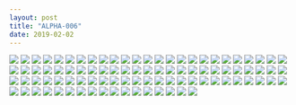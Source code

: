 ```yaml
---
layout: post
title: "ALPHA-006"
date: 2019-02-02
---
```



![](https://raw.githubusercontent.com/congcongjoy/ModelSpace/master/森萝财团/ALPHA/ALPHA-006/honghuatu.net(1).jpg)
![](https://raw.githubusercontent.com/congcongjoy/ModelSpace/master/森萝财团/ALPHA/ALPHA-006/honghuatu.net(2).jpg)
![](https://raw.githubusercontent.com/congcongjoy/ModelSpace/master/森萝财团/ALPHA/ALPHA-006/honghuatu.net(3).jpg)
![](https://raw.githubusercontent.com/congcongjoy/ModelSpace/master/森萝财团/ALPHA/ALPHA-006/honghuatu.net(4).jpg)
![](https://raw.githubusercontent.com/congcongjoy/ModelSpace/master/森萝财团/ALPHA/ALPHA-006/honghuatu.net(5).jpg)
![](https://raw.githubusercontent.com/congcongjoy/ModelSpace/master/森萝财团/ALPHA/ALPHA-006/honghuatu.net(6).jpg)
![](https://raw.githubusercontent.com/congcongjoy/ModelSpace/master/森萝财团/ALPHA/ALPHA-006/honghuatu.net(7).jpg)
![](https://raw.githubusercontent.com/congcongjoy/ModelSpace/master/森萝财团/ALPHA/ALPHA-006/honghuatu.net(8).jpg)
![](https://raw.githubusercontent.com/congcongjoy/ModelSpace/master/森萝财团/ALPHA/ALPHA-006/honghuatu.net(9).jpg)
![](https://raw.githubusercontent.com/congcongjoy/ModelSpace/master/森萝财团/ALPHA/ALPHA-006/honghuatu.net(10).jpg)
![](https://raw.githubusercontent.com/congcongjoy/ModelSpace/master/森萝财团/ALPHA/ALPHA-006/honghuatu.net(11).jpg)
![](https://raw.githubusercontent.com/congcongjoy/ModelSpace/master/森萝财团/ALPHA/ALPHA-006/honghuatu.net(12).jpg)
![](https://raw.githubusercontent.com/congcongjoy/ModelSpace/master/森萝财团/ALPHA/ALPHA-006/honghuatu.net(13).jpg)
![](https://raw.githubusercontent.com/congcongjoy/ModelSpace/master/森萝财团/ALPHA/ALPHA-006/honghuatu.net(14).jpg)
![](https://raw.githubusercontent.com/congcongjoy/ModelSpace/master/森萝财团/ALPHA/ALPHA-006/honghuatu.net(15).jpg)
![](https://raw.githubusercontent.com/congcongjoy/ModelSpace/master/森萝财团/ALPHA/ALPHA-006/honghuatu.net(16).jpg)
![](https://raw.githubusercontent.com/congcongjoy/ModelSpace/master/森萝财团/ALPHA/ALPHA-006/honghuatu.net(17).jpg)
![](https://raw.githubusercontent.com/congcongjoy/ModelSpace/master/森萝财团/ALPHA/ALPHA-006/honghuatu.net(18).jpg)
![](https://raw.githubusercontent.com/congcongjoy/ModelSpace/master/森萝财团/ALPHA/ALPHA-006/honghuatu.net(19).jpg)
![](https://raw.githubusercontent.com/congcongjoy/ModelSpace/master/森萝财团/ALPHA/ALPHA-006/honghuatu.net(20).jpg)
![](https://raw.githubusercontent.com/congcongjoy/ModelSpace/master/森萝财团/ALPHA/ALPHA-006/honghuatu.net(21).jpg)
![](https://raw.githubusercontent.com/congcongjoy/ModelSpace/master/森萝财团/ALPHA/ALPHA-006/honghuatu.net(22).jpg)
![](https://raw.githubusercontent.com/congcongjoy/ModelSpace/master/森萝财团/ALPHA/ALPHA-006/honghuatu.net(23).jpg)
![](https://raw.githubusercontent.com/congcongjoy/ModelSpace/master/森萝财团/ALPHA/ALPHA-006/honghuatu.net(24).jpg)
![](https://raw.githubusercontent.com/congcongjoy/ModelSpace/master/森萝财团/ALPHA/ALPHA-006/honghuatu.net(25).jpg)
![](https://raw.githubusercontent.com/congcongjoy/ModelSpace/master/森萝财团/ALPHA/ALPHA-006/honghuatu.net(26).jpg)
![](https://raw.githubusercontent.com/congcongjoy/ModelSpace/master/森萝财团/ALPHA/ALPHA-006/honghuatu.net(27).jpg)
![](https://raw.githubusercontent.com/congcongjoy/ModelSpace/master/森萝财团/ALPHA/ALPHA-006/honghuatu.net(28).jpg)
![](https://raw.githubusercontent.com/congcongjoy/ModelSpace/master/森萝财团/ALPHA/ALPHA-006/honghuatu.net(29).jpg)
![](https://raw.githubusercontent.com/congcongjoy/ModelSpace/master/森萝财团/ALPHA/ALPHA-006/honghuatu.net(30).jpg)
![](https://raw.githubusercontent.com/congcongjoy/ModelSpace/master/森萝财团/ALPHA/ALPHA-006/honghuatu.net(31).jpg)
![](https://raw.githubusercontent.com/congcongjoy/ModelSpace/master/森萝财团/ALPHA/ALPHA-006/honghuatu.net(32).jpg)
![](https://raw.githubusercontent.com/congcongjoy/ModelSpace/master/森萝财团/ALPHA/ALPHA-006/honghuatu.net(33).jpg)
![](https://raw.githubusercontent.com/congcongjoy/ModelSpace/master/森萝财团/ALPHA/ALPHA-006/honghuatu.net(34).jpg)
![](https://raw.githubusercontent.com/congcongjoy/ModelSpace/master/森萝财团/ALPHA/ALPHA-006/honghuatu.net(35).jpg)
![](https://raw.githubusercontent.com/congcongjoy/ModelSpace/master/森萝财团/ALPHA/ALPHA-006/honghuatu.net(36).jpg)
![](https://raw.githubusercontent.com/congcongjoy/ModelSpace/master/森萝财团/ALPHA/ALPHA-006/honghuatu.net(37).jpg)
![](https://raw.githubusercontent.com/congcongjoy/ModelSpace/master/森萝财团/ALPHA/ALPHA-006/honghuatu.net(38).jpg)
![](https://raw.githubusercontent.com/congcongjoy/ModelSpace/master/森萝财团/ALPHA/ALPHA-006/honghuatu.net(39).jpg)
![](https://raw.githubusercontent.com/congcongjoy/ModelSpace/master/森萝财团/ALPHA/ALPHA-006/honghuatu.net(40).jpg)
![](https://raw.githubusercontent.com/congcongjoy/ModelSpace/master/森萝财团/ALPHA/ALPHA-006/honghuatu.net(41).jpg)
![](https://raw.githubusercontent.com/congcongjoy/ModelSpace/master/森萝财团/ALPHA/ALPHA-006/honghuatu.net(42).jpg)
![](https://raw.githubusercontent.com/congcongjoy/ModelSpace/master/森萝财团/ALPHA/ALPHA-006/honghuatu.net(43).jpg)
![](https://raw.githubusercontent.com/congcongjoy/ModelSpace/master/森萝财团/ALPHA/ALPHA-006/honghuatu.net(44).jpg)
![](https://raw.githubusercontent.com/congcongjoy/ModelSpace/master/森萝财团/ALPHA/ALPHA-006/honghuatu.net(45).jpg)
![](https://raw.githubusercontent.com/congcongjoy/ModelSpace/master/森萝财团/ALPHA/ALPHA-006/honghuatu.net(46).jpg)
![](https://raw.githubusercontent.com/congcongjoy/ModelSpace/master/森萝财团/ALPHA/ALPHA-006/honghuatu.net(47).jpg)
![](https://raw.githubusercontent.com/congcongjoy/ModelSpace/master/森萝财团/ALPHA/ALPHA-006/honghuatu.net(48).jpg)
![](https://raw.githubusercontent.com/congcongjoy/ModelSpace/master/森萝财团/ALPHA/ALPHA-006/honghuatu.net(49).jpg)
![](https://raw.githubusercontent.com/congcongjoy/ModelSpace/master/森萝财团/ALPHA/ALPHA-006/honghuatu.net(50).jpg)
![](https://raw.githubusercontent.com/congcongjoy/ModelSpace/master/森萝财团/ALPHA/ALPHA-006/honghuatu.net(51).jpg)
![](https://raw.githubusercontent.com/congcongjoy/ModelSpace/master/森萝财团/ALPHA/ALPHA-006/honghuatu.net(52).jpg)
![](https://raw.githubusercontent.com/congcongjoy/ModelSpace/master/森萝财团/ALPHA/ALPHA-006/honghuatu.net(53).jpg)
![](https://raw.githubusercontent.com/congcongjoy/ModelSpace/master/森萝财团/ALPHA/ALPHA-006/honghuatu.net(54).jpg)
![](https://raw.githubusercontent.com/congcongjoy/ModelSpace/master/森萝财团/ALPHA/ALPHA-006/honghuatu.net(55).jpg)
![](https://raw.githubusercontent.com/congcongjoy/ModelSpace/master/森萝财团/ALPHA/ALPHA-006/honghuatu.net(56).jpg)
![](https://raw.githubusercontent.com/congcongjoy/ModelSpace/master/森萝财团/ALPHA/ALPHA-006/honghuatu.net(57).jpg)
![](https://raw.githubusercontent.com/congcongjoy/ModelSpace/master/森萝财团/ALPHA/ALPHA-006/honghuatu.net(58).jpg)
![](https://raw.githubusercontent.com/congcongjoy/ModelSpace/master/森萝财团/ALPHA/ALPHA-006/honghuatu.net(59).jpg)
![](https://raw.githubusercontent.com/congcongjoy/ModelSpace/master/森萝财团/ALPHA/ALPHA-006/honghuatu.net(60).jpg)
![](https://raw.githubusercontent.com/congcongjoy/ModelSpace/master/森萝财团/ALPHA/ALPHA-006/honghuatu.net(61).jpg)
![](https://raw.githubusercontent.com/congcongjoy/ModelSpace/master/森萝财团/ALPHA/ALPHA-006/honghuatu.net(62).jpg)
![](https://raw.githubusercontent.com/congcongjoy/ModelSpace/master/森萝财团/ALPHA/ALPHA-006/honghuatu.net(63).jpg)
![](https://raw.githubusercontent.com/congcongjoy/ModelSpace/master/森萝财团/ALPHA/ALPHA-006/honghuatu.net(64).jpg)
![](https://raw.githubusercontent.com/congcongjoy/ModelSpace/master/森萝财团/ALPHA/ALPHA-006/honghuatu.net(65).jpg)
![](https://raw.githubusercontent.com/congcongjoy/ModelSpace/master/森萝财团/ALPHA/ALPHA-006/honghuatu.net(66).jpg)
![](https://raw.githubusercontent.com/congcongjoy/ModelSpace/master/森萝财团/ALPHA/ALPHA-006/honghuatu.net(67).jpg)
![](https://raw.githubusercontent.com/congcongjoy/ModelSpace/master/森萝财团/ALPHA/ALPHA-006/honghuatu.net(68).jpg)
![](https://raw.githubusercontent.com/congcongjoy/ModelSpace/master/森萝财团/ALPHA/ALPHA-006/honghuatu.net(69).jpg)
![](https://raw.githubusercontent.com/congcongjoy/ModelSpace/master/森萝财团/ALPHA/ALPHA-006/honghuatu.net(70).jpg)
![](https://raw.githubusercontent.com/congcongjoy/ModelSpace/master/森萝财团/ALPHA/ALPHA-006/honghuatu.net(71).jpg)
![](https://raw.githubusercontent.com/congcongjoy/ModelSpace/master/森萝财团/ALPHA/ALPHA-006/honghuatu.net(72).jpg)
![](https://raw.githubusercontent.com/congcongjoy/ModelSpace/master/森萝财团/ALPHA/ALPHA-006/honghuatu.net(73).jpg)
![](https://raw.githubusercontent.com/congcongjoy/ModelSpace/master/森萝财团/ALPHA/ALPHA-006/honghuatu.net(74).jpg)
![](https://raw.githubusercontent.com/congcongjoy/ModelSpace/master/森萝财团/ALPHA/ALPHA-006/honghuatu.net(75).jpg)
![](https://raw.githubusercontent.com/congcongjoy/ModelSpace/master/森萝财团/ALPHA/ALPHA-006/honghuatu.net(76).jpg)
![](https://raw.githubusercontent.com/congcongjoy/ModelSpace/master/森萝财团/ALPHA/ALPHA-006/honghuatu.net(77).jpg)
![](https://raw.githubusercontent.com/congcongjoy/ModelSpace/master/森萝财团/ALPHA/ALPHA-006/honghuatu.net(78).jpg)
![](https://raw.githubusercontent.com/congcongjoy/ModelSpace/master/森萝财团/ALPHA/ALPHA-006/honghuatu.net(79).jpg)
![](https://raw.githubusercontent.com/congcongjoy/ModelSpace/master/森萝财团/ALPHA/ALPHA-006/honghuatu.net(80).jpg)
![](https://raw.githubusercontent.com/congcongjoy/ModelSpace/master/森萝财团/ALPHA/ALPHA-006/honghuatu.net(81).jpg)
![](https://raw.githubusercontent.com/congcongjoy/ModelSpace/master/森萝财团/ALPHA/ALPHA-006/honghuatu.net(82).jpg)
![](https://raw.githubusercontent.com/congcongjoy/ModelSpace/master/森萝财团/ALPHA/ALPHA-006/honghuatu.net(83).jpg)
![](https://raw.githubusercontent.com/congcongjoy/ModelSpace/master/森萝财团/ALPHA/ALPHA-006/honghuatu.net(84).jpg)
![](https://raw.githubusercontent.com/congcongjoy/ModelSpace/master/森萝财团/ALPHA/ALPHA-006/honghuatu.net(85).jpg)
![](https://raw.githubusercontent.com/congcongjoy/ModelSpace/master/森萝财团/ALPHA/ALPHA-006/honghuatu.net(86).jpg)
![](https://raw.githubusercontent.com/congcongjoy/ModelSpace/master/森萝财团/ALPHA/ALPHA-006/honghuatu.net(87).jpg)
![](https://raw.githubusercontent.com/congcongjoy/ModelSpace/master/森萝财团/ALPHA/ALPHA-006/honghuatu.net(88).jpg)
![](https://raw.githubusercontent.com/congcongjoy/ModelSpace/master/森萝财团/ALPHA/ALPHA-006/honghuatu.net(89).jpg)
![](https://raw.githubusercontent.com/congcongjoy/ModelSpace/master/森萝财团/ALPHA/ALPHA-006/honghuatu.net(90).jpg)
![](https://raw.githubusercontent.com/congcongjoy/ModelSpace/master/森萝财团/ALPHA/ALPHA-006/honghuatu.net(91).jpg)
![](https://raw.githubusercontent.com/congcongjoy/ModelSpace/master/森萝财团/ALPHA/ALPHA-006/honghuatu.net(92).jpg)
